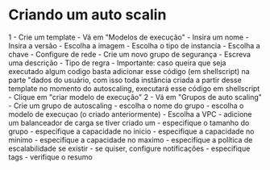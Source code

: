 # Criando um auto scalin

1 - Crie um template
    - Vá em "Modelos de execução"
    - Insira um nome
    - Insira a versão
    - Escolha a imagem
    - Escolha o tipo de instancia
    - Escolha a chave
    - Configure de rede
      - Crie um novo grupo de segurança
      - Escreva uma descrição
      - Tipo de regra
    - Importante: caso queira que seja executado algum codigo basta adicionar esse código (em shellscript) na parte "dados do usuário, com isso toda instância criada a partir desse template no momento do autoscaling, executará esse código em shellscript
    - Clique em "criar modelo de execução"
2 - Vá em "Grupos de auto scaling"  
    - Crie um grupo de autoscaling
    - escolha o nome do grupo
    - escolha o modelo de execuçao (o criado anteriormente)
    - Escolha a VPC
    - adicione um balanceador de carga se tiver criado um
    - especifique o tamanho do grupo
      - especifique a capacidade no inicio
      - especifique a capacidade no minimo
      - especifique a capacidade no maximo
      - especifique a política de escalabilidade se existir
      - se quiser, configure notificações
      - especifique tags
      - verifique o resumo
